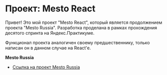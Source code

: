 # Проект: Mesto React

Привет! Это мой проект "Mesto React", который является продолжением проекта "Mesto Russia". Разработка проделана в рамках прохождения десятого спринта на Яндекс.Практикуме.

Функционал проекта аналогичен своему предшественнику, только написан он в данном случае на React'e.


**Mesto Russia**

* [Ссылка на проект Mesto Russia](https://github.com/evgboch/mesto)
